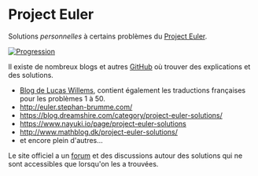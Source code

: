 # Project Euler

Solutions _personnelles_ à certains problèmes du
[Project Euler](https://projecteuler.net/).

[![Progression](https://projecteuler.net/profile/rene-d.png)](https://projecteuler.net/)


Il existe de nombreux blogs et autres [GitHub](https://github.com/search?utf8=✓&q=project+euler&type=) où trouver des explications et des solutions.

- [Blog de Lucas Willems](https://www.lucaswillems.com/fr/articles#title-project-euler), contient également les traductions françaises pour les problèmes 1 à 50.
- http://euler.stephan-brumme.com/
- https://blog.dreamshire.com/category/project-euler-solutions/
- https://www.nayuki.io/page/project-euler-solutions
- http://www.mathblog.dk/project-euler-solutions/
- et encore plein d'autres...

Le site officiel a un [forum](https://projecteuler.chat) et des discussions autour des solutions qui ne sont accessibles que lorsqu'on les a trouvées.
